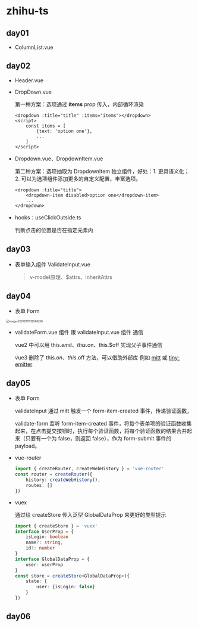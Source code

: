 # zhihu-ts

## day01

- ColumnList.vue

## day02

- Header.vue

- DropDown.vue

  第一种方案：选项通过 **items** prop 传入，内部循环渲染

  ```vue
  <dropdown :title="title" :items="items"></dropdown>
  <script>
      const items = [
          {text: 'option one'},
          ...
      ]
  </script>
  ```

- Dropdown.vue、DropdownItem.vue

  第二种方案：选项抽取为 DropdownItem 独立组件，好处：1. 更具语义化；2. 可以为选项组件添加更多的自定义配置，丰富选项。

  ```vue
  <dropdown :title="title">
      <dropdown-item disabled>option one</dropdown-item>
      ...
  </dropdown>
  ```

- hooks：useClickOutside.ts

  判断点击的位置是否在指定元素内

## day03

- 表单输入组件 ValidateInput.vue

  > v-model原理、$attrs、inheritAttrs

## day04

- 表单 Form

<img src="https://i.loli.net/2021/07/01/hg5pRfBHzwkAPCJ.png" alt="image-20210701112548206" style="zoom: 50%;" />

- validateForm.vue 组件 跟 validateInput.vue 组件 通信

  vue2 中可以用 this.$emit、this.$on、this.$off 实现父子事件通信

  vue3 删除了 this.$on、this.$off 方法，可以借助外部库 例如 [mitt](https://github.com/developit/mitt) 或 [tiny-emitter](https://github.com/scottcorgan/tiny-emitter)

## day05

- 表单 Form

  validateInput 通过 mitt 触发一个 form-item-created 事件，传递验证函数，

  validate-form 监听 form-item-created 事件，将每个表单项的验证函数收集起来，在点击提交按钮时，执行每个验证函数，将每个验证函数的结果合并起来（只要有一个为 false，则返回 false），作为 form-submit 事件的 payload。

- vue-router

  ```ts
  import { createRouter, createWebHistory } = 'vue-router'
  const router = createRouter({
      history: createWebHistory(),
      routes: []
  })
  ```

  

  

- vuex

  通过给 createStore 传入泛型 GlobalDataProp 来更好的类型提示

  ```ts
  import { createStore } = 'vuex'
  interface UserProp = {
      isLogin: boolean
      name?: string,
      id?: number
  }
  interface GlobalDataProp = {
      user: userProp
  }
  const store = createStore<GlobalDataProp>({
      state: {
          user: {isLogin: false}
      }
  })
  ```

## day06

